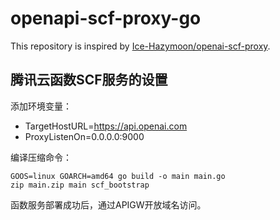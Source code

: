 # openapi-scf-proxy-go
This repository is inspired by [Ice-Hazymoon/openai-scf-proxy](https://github.com/Ice-Hazymoon/openai-scf-proxy).

## 腾讯云函数SCF服务的设置
添加环境变量：
* TargetHostURL=https://api.openai.com
* ProxyListenOn=0.0.0.0:9000

编译压缩命令：
```shell
GOOS=linux GOARCH=amd64 go build -o main main.go
zip main.zip main scf_bootstrap
```

函数服务部署成功后，通过APIGW开放域名访问。
